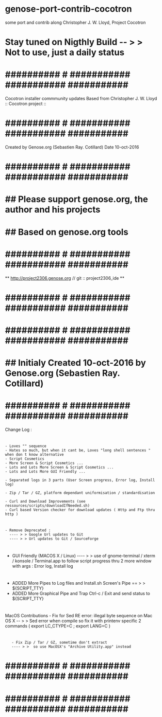 # genose-port-contrib-cocotron
some port and contrib along Christopher J. W. Lloyd, Project Cocotron

# Stay tuned on Nigthly Build -- > > Not to use, just a daily status

# ########## # ########### ########### ########### ##########
   Cocotron installer commmunity updates
   Based from Christopher J. W. Lloyd
       :: Cocotron project ::
# ########## # ########### ########### ########### ##########
   Created by Genose.org (Sebastien Ray. Cotillard)
   Date 10-oct-2016
   
# ########## # ########### ########### ########### ##########
# ## Please support genose.org, the author and his projects
# ##           Based on genose.org tools
# ########## # ########### ########### ########### ##########
** http://project2306.genose.org  // git :: project2306_ide **
# ########## # ########### ########### ########### ##########

# ########## # ########### ########### ########### ##########
# ##   Initialy Created 10-oct-2016 by Genose.org (Sebastien Ray. Cotillard)
# ########## # ########### ########### ########### ##########
   Change Log :
# ##
    - Loves "" sequence
    - Hates so much, but when it cant be, Loves "long shell sentences " when don t know alternative
    - Script Cosmetics
    - More Screen & Script Cosmetics ...
    - Lots and Lots More Screen & Script Cosmetics ...
    - Lots and Lots More GUI Friendly ...
    
    - Separated logs in 3 parts (User Screen progress, Error log, Install log)
    
    - Zip / Tar / GZ, platform dependant uniformisation / standardisation
   
    - Curl and Download Improvements (see ressources/scripts/downloadIfNeeded.sh)
    - Curl based Version checker for download updates ( Http and Ftp thru http )
# ##
    - Remove Deprecated :
      ---- > > Google Url updates to Git
      ---- > > Url updates to Git / SourceForge
# ##
   - GUI Friendly (MACOS X / Linux)
     ---- > > use of gnome-terminal / xterm / konsole / Terminal.app to follow script progress thru 2 more window with args : Error log, Install log
# ##
   - ADDED More Pipes to Log files and Install.sh Screen's Pipe == > > ${SCRIPT_TTY}
   - ADDED More Graphical Pipe and Trap Ctrl-c / Exit  and send status to ${SCRIPT_TTY}
# ##
   MacOS Contributions
       - Fix for Sed RE error: illegal byte sequence on Mac OS X
       -- > > Sed error when compile so fix it with printenv specific 2 commands ( export LC_CTYPE=C ; export LANG=C )
# ##
       - Fix Zip / Tar / GZ, sometime don't extract
       ---- > >  so use MacOSX's "Archive Utility.app" instead
# ##
# ########## # ########### ########### ########### ##########
# ########## # ########### ########### ########### ##########
